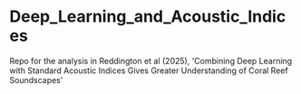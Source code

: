 # Deep_Learning_and_Acoustic_Indices
Repo for the analysis in Reddington et al (2025), 'Combining Deep Learning with Standard Acoustic Indices Gives Greater Understanding of Coral Reef Soundscapes'
